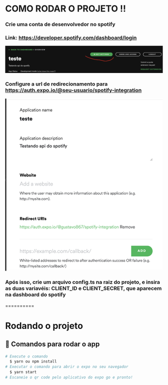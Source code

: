 # COMO RODAR O PROJETO !!

### Crie uma conta de desenvolvedor no spotify

### Link: https://developer.spotify.com/dashboard/login

<img src="./github/screenshot_1.png"></img>

### Configure a url de redirecionamento para https://auth.expo.io/@seu-usuario/spotify-integration

<img src="./github/screenshot_3.png"></img>

### Após isso, crie um arquivo config.ts na raiz do projeto, e insira as duas variavéis: CLIENT_ID e CLIENT_SECRET, que aparecem na dashboard do spotify

==========

# Rodando o projeto

## 🔧 Comandos para rodar o app

```bash
# Execute o comando
  $ yarn ou npm install
# Executar o comando para abrir o expo no seu navegador
  $ yarn start
# Escaneie o qr code pelo aplicativo do expo go e pronto!
```
